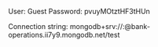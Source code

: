User: Guest
Password: pvuyMOtztHF3tHUn

Connection string: mongodb+srv://<username>:<password>@bank-operations.ii7y9.mongodb.net/test